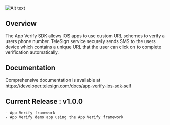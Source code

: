 ![Alt text](https://github.com/TeleSign/ios_verification_sdk/blob/master/APPverify.jpeg)
## Overview

The App Verify SDK allows iOS apps to use custom URL schemes to verify a users phone number. TeleSign service securely sends SMS to the users device which contains a unique URL that the user can click on to complete verification automatically.


## Documentation
Comprehensive documentation is available at https://developer.telesign.com/docs/app-verify-ios-sdk-self

## Current Release : v1.0.0
	- App Verify framework
	- App Verify demo app using the App Verify framework
	
